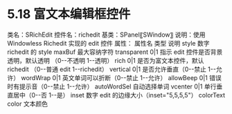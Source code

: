 # 5.18 富文本编辑框控件

类名：SRichEdit
控件名：richedit
基类：SPanel〖SWindow〗
说明：使用 Windowless Richedit 实现的 edit 控件
属性：
属性名 类型 说明
style 数字 richedit 的 style
maxBuf 最大容纳字符
transparent 0|1 指示 edit 控件是否背景透明，默认透明
（0--不透明 1--透明）
rich 0|1 是否为富文本控件，默认 richedit
（0--普通 edit 1--richedit）
vertical 0|1 是否允许垂直（0--禁止 1--允许）
wordWrap 0|1 英文单词可以折断（0--禁止 1--允许）
allowBeep 0|1 错误时有提示音（0--禁止 1--允许）
autoWordSel 自动选择单词
vcenter 0|1 单行垂直居中（0--否 1--是）
inset 数字 edit 的边缘大小（inset="5,5,5,5"）
colorText color 文本颜色
